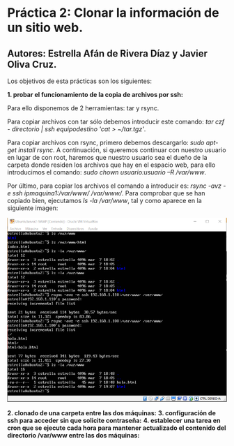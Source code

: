 # Práctica 2: Clonar la información de un sitio web.
## Autores: Estrella Afán de Rivera Díaz y Javier Oliva Cruz.


Los objetivos de esta prácticas son los siguientes: 

**1. probar el funcionamiento de la copia de archivos por ssh:**

Para ello disponemos de 2 herramientas: tar y rsync. 

Para copiar archivos con tar sólo debemos introducir este comando: *tar czf - directorio | ssh equipodestino 'cat > ~/tar.tgz'*.

Para copiar archivos con rsync, primero debemos descargarlo: *sudo apt-get install rsync*. A continuación, si queremos continuar con nuestro usuario en lugar
de con root, haremos que nuestro usuario sea el dueño de la carpeta donde residen los archivos que hay en el espacio web, 
para ello introducimos el comando: *sudo chown usuario:usuario –R /var/www*.

Por último, para copiar los archivos el comando a introducir es: *rsync -avz -e ssh ipmaquina1:/var/www/ /var/www/*. Para comprobar que se han 
copiado bien, ejecutamos *ls -la /var/www*, tal y como aparece en la siguiente imagen:

![img](https://github.com/estrella415/SWAP/blob/master/Practica2/1.png)

**2. clonado de una carpeta entre las dos máquinas:**
**3. configuración de ssh para acceder sin que solicite contraseña:**
**4. establecer una tarea en cron que se ejecute cada hora para mantener actualizado el contenido del directorio /var/www entre las dos máquinas:**

